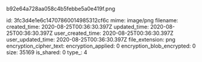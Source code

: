 b92e64a728aa058c4b5febbe5a0e419f.png

id: 3fc3d4e1e6c14707860014985312cf6c
mime: image/png
filename: 
created_time: 2020-08-25T00:36:30.397Z
updated_time: 2020-08-25T00:36:30.397Z
user_created_time: 2020-08-25T00:36:30.397Z
user_updated_time: 2020-08-25T00:36:30.397Z
file_extension: png
encryption_cipher_text: 
encryption_applied: 0
encryption_blob_encrypted: 0
size: 35169
is_shared: 0
type_: 4
